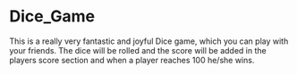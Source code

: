 # Dice_Game
This is a really very fantastic and joyful Dice game, which you can play with your friends. The dice will be rolled and the score will be added in the players score section and when a player reaches 100 he/she wins. 
